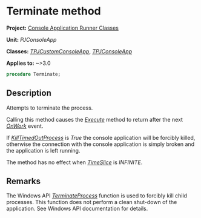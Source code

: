# Terminate method

**Project:** [Console Application Runner Classes](../API.md)

**Unit:** _PJConsoleApp_

**Classes:** [_TPJCustomConsoleApp_](./TPJCustomConsoleApp.md), [_TPJConsoleApp_](./TPJConsoleApp.md)

**Applies to:** ~>3.0

```pascal
procedure Terminate;
```

## Description

Attempts to terminate the process.

Calling this method causes the [_Execute_](./TPJCustomConsoleApp-Execute.md) method to return after the next [_OnWork_](./TPJCustomConsoleApp-OnWork.md) event.

If [_KillTimedOutProcess_](./TPJCustomConsoleApp-KillTimedOutProcess.md) is _True_ the console application will be forcibly killed, otherwise the connection with the console application is simply broken and the application is left running.

The method has no effect when [_TimeSlice_](./TPJCustomConsoleApp-TimeSlice.md) is _INFINITE_.

## Remarks

The Windows API [_TerminateProcess_](https://learn.microsoft.com/en-gb/windows/win32/api/processthreadsapi/nf-processthreadsapi-terminateprocess) function is used to forcibly kill child processes. This function does not perform a clean shut-down of the application. See Windows API documentation for details.
